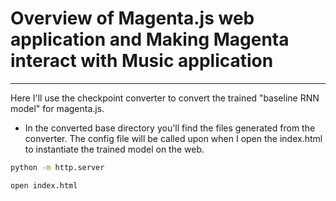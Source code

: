# Overview of Magenta.js web application and Making Magenta interact with Music application

<hr>

Here I'll use the checkpoint converter to convert the trained "baseline RNN model" for magenta.js.

* In the converted base directory you'll find the files generated from the converter. The config file will be called upon when I open the index.html to instantiate the trained model on the web.

``` bash 
python -m http.server

open index.html

```
